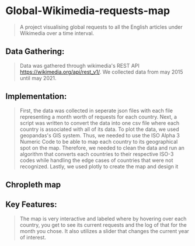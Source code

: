 # Global-Wikimedia-requests-map
> A project visualising global requests to all the English articles under Wikimedia over a time interval.
## Data Gathering:
> Data was gathered through wikimedia's REST API https://wikimedia.org/api/rest_v1/.
> We collected data from may 2015 until may 2021.
## Implementation:
> First, the data was collected in seperate json files with each file representing a month worth of requests for each country.
> Next, a script was written to convert the data into one csv file where each country is associated with all of its data.
> To plot the data, we used geopandas's GIS system. Thus, we needed to use the ISO Alpha 3 Numeric Code to be able to map each country to its geographical spot on the map. Therefore, we needed to clean the data and run an algorithm that converts each countries to their respective ISO-3 codes while handling the edge cases of countries that were not recognized.
> Lastly, we used plotly to create the map and design it
## Chropleth map
## Key Features:
> The map is very interactive and labeled where by hovering over each country, you get to see its current requests and the log of that for the month you chose.
> It also utilizes a slider that changes the current year of interest.
